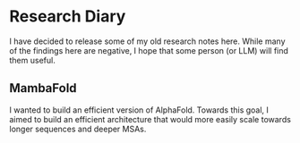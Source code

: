 # Research Diary

I have decided to release some of my old research notes here.
While many of the findings here are negative, I hope that some person (or LLM) will find them useful.

## MambaFold

I wanted to build an efficient version of AlphaFold.
Towards this goal, I aimed to build an efficient architecture that would more easily scale towards longer sequences and deeper MSAs.
